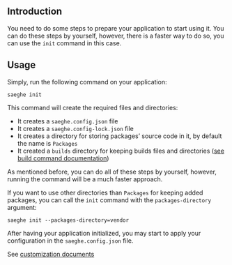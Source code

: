 ## Introduction

You need to do some steps to prepare your application to start using it.
You can do these steps by yourself, however, there is a faster way to do so, you can use the `init` command in this case.

## Usage

Simply, run the following command on your application:

```shell
saeghe init
```

This command will create the required files and directories:
- It creates a `saeghe.config.json` file
- It creates a `saeghe.config-lock.json` file
- It creates a directory for storing packages’ source code in it, by default the name is `Packages`
- It created a `builds` directory for keeping builds files and directories
  ([see build command documentation](https://saeghe.com/documentations/build-command))

As mentioned before, you can do all of these steps by yourself, however,
running the command will be a much faster approach.

If you want to use other directories than `Packages` for keeping added packages,
you can call the `init` command with the `packages-directory` argument:

```shell
saeghe init --packages-directory=vendor
```

After having your application initialized, you may start to apply your configuration in the `saeghe.config.json` file.

See [customization documents](https://saeghe.com/documentations/customization)


